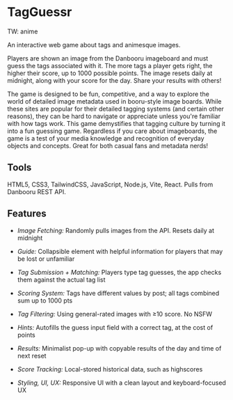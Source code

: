 # TagGuessr

TW: anime

An interactive web game about tags and animesque images. 

Players are shown an image from the Danbooru imageboard and must guess the tags associated with it. The more tags a player gets right, the higher their score, up to 1000 possible points. The image resets daily at midnight, along with your score for the day. Share your results with others!

The game is designed to be fun, competitive, and a way to explore the world of detailed image metadata used in booru-style image boards. While these sites are popular for their detailed tagging systems (and certain other reasons), they can be hard to navigate or appreciate unless you're familiar with how tags work. This game demystifies that tagging culture by turning it into a fun guessing game. Regardless if you care about imageboards, the game is a test of your media knowledge and recognition of everyday objects and concepts. Great for both casual fans and metadata nerds!

## Tools

HTML5, CSS3, TailwindCSS, JavaScript, Node.js, Vite, React. Pulls from Danbooru REST API.

## Features

- *Image Fetching:* Randomly pulls images from the API. Resets daily at midnight

- *Guide:* Collapsible element with helpful information for players that may be lost or unfamiliar

- *Tag Submission + Matching:* Players type tag guesses, the app checks them against the actual tag list

- *Scoring System:* Tags have different values by post; all tags combined sum up to 1000 pts

- *Tag Filtering:* Using general-rated images with ≥10 score. No NSFW

- *Hints:* Autofills the guess input field with a correct tag, at the cost of points

- *Results:* Minimalist pop-up with copyable results of the day and time of next reset

- *Score Tracking:* Local-stored historical data, such as highscores

- *Styling, UI, UX:* Responsive UI with a clean layout and keyboard-focused UX

